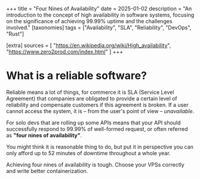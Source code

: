+++
title = "Four Nines of Availability"
date = 2025-01-02
description = "An introduction to the concept of high availability in software systems, focusing on the significance of achieving 99.99% uptime and the challenges involved."
[taxonomies]
tags = ["Availability", "SLA", "Reliability", "DevOps", "Rust"]

[extra]
sources = [
    "https://en.wikipedia.org/wiki/High_availability",
    "https://www.zero2prod.com/index.html"
]
+++
# What is a reliable software?

Reliable means a lot of things, for commerce it is SLA (Service Level Agreement) that companies are obligated to provide a certain level of reliability and compensate customers if this agreement is broken. If a user cannot access the system, it is – from the user's point of view – *unavailable*.

For solo devs that are rolling up some APIs means that your API should successfully respond to 99.99% of well-formed request, or often referred as **"four nines of availability"**.

You might think it is reasonable thing to do, but put it in perspective you can only afford up to 52 minutes of downtime throughout a whole year.

Achieving four nines of availability is tough. Choose your VPSs correctly and write better containerization.

